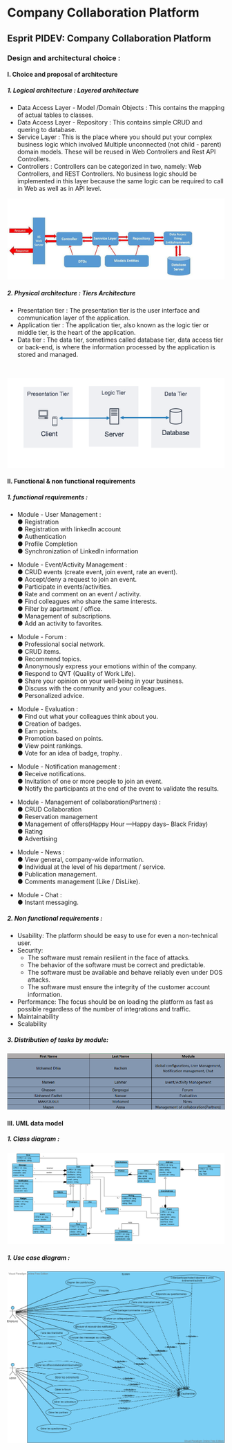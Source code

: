 # Company Collaboration Platform
## Esprit PIDEV: Company Collaboration Platform
### Design and architectural choice :
#### I. Choice and proposal of architecture
##### 1. Logical architecture : Layered architecture

- Data Access Layer - Model /Domain Objects : This contains the mapping of actual tables to classes.<br />
- Data Access Layer - Repository : This contains simple CRUD and quering to database.<br />
- Service Layer : This is the place where you should put your complex business logic which involved Multiple unconnected (not child - parent) domain models. These will be reused in Web Controllers and Rest API Controllers.<br />
- Controllers : Controllers can be categorized in two, namely: Web Controllers, and REST Controllers. No business logic should be implemented in this layer because the same logic can be required to call in Web as well as in API level.<br />

![Logical architecture](/images/layers-architecture.jpg)

##### 2. Physical architecture : Tiers Architecture
- Presentation tier : The presentation tier is the user interface and communication layer of the application.<br />
- Application tier : The application tier, also known as the logic tier or middle tier, is the heart of the application.<br />
- Data tier : The data tier, sometimes called database tier, data access tier or back-end, is where the information processed by the application is stored and managed.

<br />

![Physical architecture](/images/tiers-architecture.png)


#### II. Functional & non functional requirements

##### 1. functional requirements :

- Module - User Management :<br />
● Registration<br />
● Registration with linkedIn account<br />
● Authentication<br />
● Profile Completion<br />
● Synchronization of LinkedIn information<br />

- Module - Event/Activity Management :<br />
● CRUD events (create event, join event, rate an event).<br />
● Accept/deny a request to join an event.<br />
● Participate in events/activities.<br />
● Rate and comment on an event / activity.<br />
● Find colleagues who share the same interests.<br />
● Filter by apartment / office.<br />
● Management of subscriptions.<br />
● Add an activity to favorites.<br />

- Module - Forum :<br />
● Professional social network.<br />
● CRUD items.<br />
● Recommend topics.<br />
● Anonymously express your emotions within of the company.<br />
● Respond to QVT (Quality of Work Life).<br />
● Share your opinion on your well-being in your business.<br />
● Discuss with the community and your colleagues.<br />
● Personalized advice.<br />

- Module - Evaluation :<br />
● Find out what your colleagues think about you.<br />
● Creation of badges.<br />
● Earn points.<br />
● Promotion based on points.<br />
● View point rankings.<br />
● Vote for an idea of badge, trophy..<br />

- Module - Notification management :<br />
● Receive notifications.<br />
● Invitation of one or more people to join an event.<br />
● Notify the participants at the end of the event to validate the results.<br />

- Module - Management of collaboration(Partners) :<br />
● CRUD Collaboration<br />
● Reservation management<br />
● Management of offers(Happy Hour —Happy days– Black Friday)<br />
● Rating<br />
● Advertising<br />

- Module - News :<br />
● View general, company-wide information.<br />
● Individual at the level of his department / service.<br />
● Publication management.<br />
● Comments management (Like / DisLike).<br />

- Module - Chat :<br />
● Instant messaging.<br />

##### 2. Non functional requirements :

- Usability: The platform should be easy to use for even a non-technical user.<br />
- Security:<br />
  * The software must remain resilient in the face of attacks.<br />
  * The behavior of the software must be correct and predictable.<br />
  * The software must be available and behave reliably even under DOS attacks.<br />
  * The software must ensure the integrity of the customer account information.<br />
- Performance: The focus should be on loading the platform as fast as possible regardless of the number of integrations and traffic.<br />
- Maintainability<br />
- Scalability<br />
##### 3. Distribution of tasks by module:

![Class diagram](/images/tasks.png)

#### III. UML data model

##### 1. Class diagram :

![Class diagram](/images/class-diagram.png)

##### 1. Use case diagram :

![Use case diagram](/images/use-case-diagram.png)


